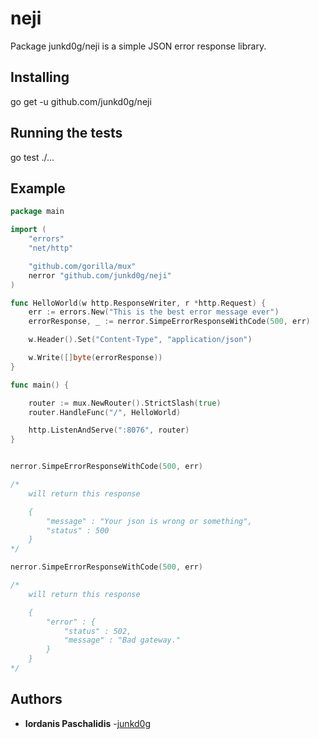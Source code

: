 # neji

Package junkd0g/neji is a simple JSON error response library.

## Installing

go get -u github.com/junkd0g/neji

## Running the tests

go test ./...

## Example

```go
package main

import (
	"errors"
	"net/http"

	"github.com/gorilla/mux"
	nerror "github.com/junkd0g/neji"
)

func HelloWorld(w http.ResponseWriter, r *http.Request) {
	err := errors.New("This is the best error message ever")
	errorResponse, _ := nerror.SimpeErrorResponseWithCode(500, err)

	w.Header().Set("Content-Type", "application/json")

	w.Write([]byte(errorResponse))
}

func main() {

	router := mux.NewRouter().StrictSlash(true)
	router.HandleFunc("/", HelloWorld)

	http.ListenAndServe(":8076", router)
}

```

```go

nerror.SimpeErrorResponseWithCode(500, err)

/*
	will return this response

	{
		"message" : "Your json is wrong or something",
		"status" : 500
	}
*/

nerror.SimpeErrorResponseWithCode(500, err)

/*
	will return this response

	{
		"error" : {
			"status" : 502,
    		"message" : "Bad gateway."
  		}
	}
*/

```

## Authors

* **Iordanis Paschalidis** -[junkd0g](https://github.com/junkd0g)